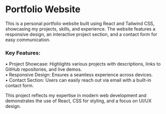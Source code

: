 <h1> Portfolio Website </h1>

This is a personal portfolio website built using React and Tailwind CSS, showcasing my projects, skills, and experience. The website features a responsive design, an interactive project section, and a contact form for easy communication.<br>

<h3> Key Features: </h3>

•	Project Showcase: Highlights various projects with descriptions, links to GitHub repositories, and live demos.<br>
•	Responsive Design: Ensures a seamless experience across devices.<br>
•	Contact Section: Users can easily reach out via email with a built-in contact form.<br>

This project reflects my expertise in modern web development and demonstrates the use of React, CSS for styling, and a focus on UI/UX design.<br>
